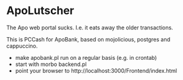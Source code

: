 ApoLutscher
==========
The Apo web portal sucks. I.e. it eats away the older transactions.

This is PCCash for ApoBank, based on mojolicious, postgres and cappuccino.

* make apobank.pl run on a regular basis (e.g. in crontab)
* start with morbo backend.pl
* point your browser to http://localhost:3000/Frontend/index.html
